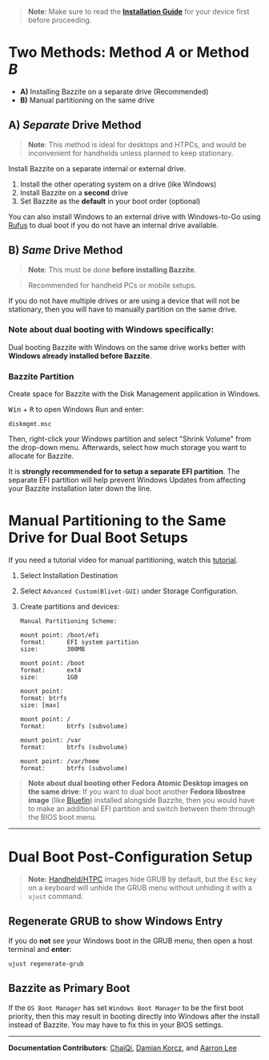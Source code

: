<!-- ANCHOR: METADATA -->
<!--{"url_discourse": "htthttps://universal-blue.discourse.group/docs?topic=2743", "fetched_at": "2024-09-03 16:43:23.309649+00:00"}-->
<!-- ANCHOR_END: METADATA -->

>**Note**:  Make sure to read the [**Installation Guide**](https://ublue-os.github.io/bazzite/General/Installation_Guide/) for your device first before proceeding.

# Two Methods: Method *A* or Method *B*

* **A)** Installing Bazzite on a separate drive (Recommended)
* **B)** Manual partitioning on the same drive

## **A**) *Separate* Drive Method

>**Note**: This method is ideal for desktops and HTPCs, and would be inconvenient for handhelds unless planned to keep stationary.

Install Bazzite on a separate internal or external drive.

1. Install the other operating system on a drive (like Windows)
2. Install Bazzite on a **second** drive
3. Set Bazzite as the **default** in your boot order (optional)

You can also install Windows to an external drive with Windows-to-Go using [Rufus](https://rufus.ie/en/) to dual boot if you do not have an internal drive available.

## **B**) *Same* Drive Method

> **Note**: This must be done **before installing Bazzite**.

>Recommended for handheld PCs or mobile setups.

If you do not have multiple drives or are using a device that will not be stationary, then you will have to manually partition on the same drive.

### Note about dual booting with **Windows** specifically:

Dual booting Bazzite with Windows on the same drive works better with **Windows already installed before Bazzite**.

### Bazzite Partition

Create space for Bazzite with the Disk Management application in Windows.

<kbd>Win</kbd> + <kbd>R</kbd> to open Windows Run and enter: 
```
diskmgmt.msc
```
Then, right-click your Windows partition and select "Shrink Volume" from the drop-down menu.  Afterwards, select how much storage you want to allocate for Bazzite.

It is **strongly recommended for to setup a separate EFI partition**. The separate EFI partition will help prevent Windows Updates from affecting your Bazzite installation later down the line.

# Manual Partitioning to the Same Drive for Dual Boot Setups

If you need a tutorial video for manual partitioning, watch this [tutorial]( https://www.youtube.com/watch?v=EDip92Zq-RE).

1.  Select Installation Destination
2.  Select `Advanced Custom(Blivet-GUI)` under Storage Configuration.
3.  Create partitions and devices:
   
    ```
    Manual Partitioning Scheme:

    mount point: /boot/efi  
    format:      EFI system partition
    size:        300MB  

    mount point: /boot
    format:      ext4
    size:        1GB

    mount point:
    format: btrfs
    size: [max]

    mount point: /
    format:      btrfs (subvolume)

    mount point: /var
    format:      btrfs (subvolume)

    mount point: /var/home
    format:      btrfs (subvolume)
    ```

>**Note about dual booting other Fedora Atomic Desktop images on the **same** drive**: If you want to dual boot another **Fedora libostree image** (like [Bluefin](https://projectbluefin.io/)) installed alongside Bazzite, then you would have to make an additional EFI partition and switch between them through the BIOS boot menu.

<hr>

# Dual Boot Post-Configuration Setup

>**Note:** [Handheld/HTPC](https://universal-blue.discourse.group/docs?topic=37) images hide GRUB by default, but the <kbd>Esc</kbd> key on a keyboard will unhide the GRUB menu without unhiding it with a `ujust` command.

## Regenerate GRUB to show Windows Entry

If you  do **not** see your Windows boot in the GRUB menu, then open a host terminal and **enter**:

```
ujust regenerate-grub
```
## Bazzite as Primary Boot

If the `OS Boot Manager` has set `Windows Boot Manager` to be the first boot priority, then this may result in booting directly into Windows after the install instead of Bazzite.  You may have to fix this in your BIOS settings.

<hr>

**Documentation Contributors**: [ChaiQi](https://github.com/atimeofday), [Damian Korcz](https://github.com/damiankorcz), and [Aarron Lee](https://github.com/aarron-lee)